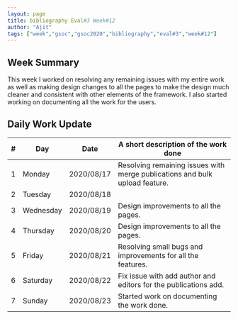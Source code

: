 ```yaml
---
layout: page
title: bibliography Eval#3 Week#12
author: "Ajit"
tags: ["week","gsoc","gsoc2020","bibliography","eval#3","week#12"]
---
```


## Week Summary

This week I worked on resolving any remaining issues with my entire work as well as making design changes to all the pages to make the design much cleaner and consistent with other elements of the framework. I also started working on documenting all the work for the users.


## Daily Work Update

|\#|Day|Date|A short description of the work done|  
|---	|---	|---	|---	|  
|1   	| Monday 	|   2020/08/17	| Resolving remaining issues with merge publications and bulk upload feature.  	|  
|2   	| Tuesday  	|   2020/08/18	|   	|  
|3   	| Wednesday  	|  2020/08/19 	| Design improvements to all the pages.  	|  
|4   	| Thursday  	|   2020/08/20	| Design improvements to all the pages.  	|  
|5   	| Friday  	|   2020/08/21	| Resolving small bugs and improvements for all the features.  	|  
|6   	| Saturday  	|   2020/08/22	| Fix issue with add author and editors for the publications add.  	|  
|7   	| Sunday  	|   2020/08/23	| Started work on documenting the work done.  	|  
